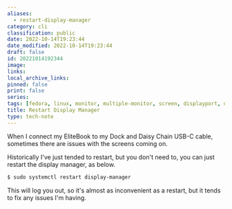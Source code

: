 ```yaml
---
aliases:
  - restart-display-manager
category: cli
classification: public
date: 2022-10-14T19:23:44
date_modified: 2022-10-14T19:23:44
draft: false
id: 20221014192344
image: 
links: 
local_archive_links: 
pinned: false
print: false
series: 
tags: [fedora, linux, monitor, multiple-monitor, screen, displayport, usb-c, dock]
title: Restart Display Manager
type: tech-note
---
```


When I connect my EliteBook to my Dock and Daisy Chain USB-C cable, sometimes there are issues with the screens coming on.

Historically I've just tended to restart, but you don't need to, you can just restart the display manager, as below.

```sh
$ sudo systemctl restart display-manager
```

This will log you out, so it's almost as inconvenient as a restart, but it tends to fix any issues I'm having.

